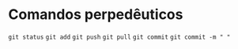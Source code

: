 # Comandos perpedêuticos

`git status`
`git add`
`git push`
`git pull`
`git commit`
`git commit -m " "`